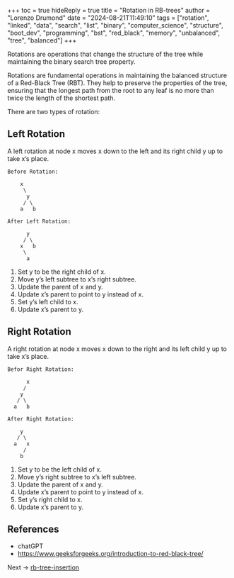 +++
toc = true
hideReply = true
title = "Rotation in RB-trees"
author = "Lorenzo Drumond"
date = "2024-08-21T11:49:10"
tags = ["rotation",  "linked",  "data",  "search",  "list",  "binary",  "computer_science",  "structure",  "boot_dev",  "programming",  "bst",  "red_black",  "memory",  "unbalanced",  "tree",  "balanced"]
+++



Rotations are operations that change the structure of the tree while maintaining the binary search tree property.

Rotations are fundamental operations in maintaining the balanced structure of a Red-Black Tree (RBT). They help to preserve the properties of the tree, ensuring that the longest path from the root to any leaf is no more than twice the length of the shortest path.

There are two types of rotation:

## Left Rotation

A left rotation at node x moves x down to the left and its right child y up to take x’s place.

```
Before Rotation:

    x
     \
      y
     / \
    a   b

After Left Rotation:

      y
     / \
    x   b
     \
      a
```

1. Set y to be the right child of x.
2. Move y’s left subtree to x’s right subtree.
3. Update the parent of x and y.
4. Update x’s parent to point to y instead of x.
5. Set y’s left child to x.
6. Update x’s parent to y.

## Right Rotation

A right rotation at node x moves x down to the right and its left child y up to take x’s place.

```
Befor Right Rotation:

      x
     /
    y
   / \
  a   b

After Right Rotation:

    y
   / \
  a   x
     /
    b
```

1. Set y to be the left child of x.
2. Move y’s right subtree to x’s left subtree.
3. Update the parent of x and y.
4. Update x’s parent to point to y instead of x.
5. Set y’s right child to x.
6. Update x’s parent to y.

## References

- chatGPT
- https://www.geeksforgeeks.org/introduction-to-red-black-tree/

Next -> [rb-tree-insertion](/wiki/rb-tree-insertion/)
